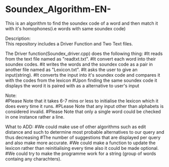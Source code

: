 # Soundex_Algorithm-EN-
This is an algorithm to find the soundex code of a word and then match it with it's homophones(i.e words with same soundex code)


Description:                                                                                            
This repository includes a Driver Function and Two Text files.

The Driver function(Soundex_driver.cpp) does the following thing:
           #It reads from the text file named as "readtxt.txt".
           #It convert each word into their soundex codes.
           #it writes the words and the soundex code as a pair in another file named as "Lexicon.txt".
           #It asks the user to give an input(string).
           #It converts the input into it's soundex code and compares it with the codes from the lexicon
           #Upon finding the same soundex code it displays the word it is paired with as a alternative to user's input
           
           
Note:      
#Please Note that it takes 6-7 mins or less to initialise the lexicon which it does every time it runs.
#PLease Note that any input other than alphabets is considered invalid.
#Please Note that only a single word could be checked in one instance rather a line.



What to ADD:
#We could make use of other algorithms such as edit distance and such to determine most probable alternatives to our query and thus decreasing 
#The number of suggestions that are displayed per query and also make more accurate.
#We could make a function to update the lexicon rather than reinitialising every time also it could be made optional.
#We could try to make the programme work for a string (group of words containg any charachters).




